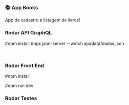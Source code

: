 ### 📚 App Books
<p>App de cadastro e listagem de livros!</p>

### Rodar API GraphQL
#npm install
#npx json-server --watch api/data/dados.json

<br />

### Rodar Front End
#npm install

#npm run dev

### Rodar Testes
